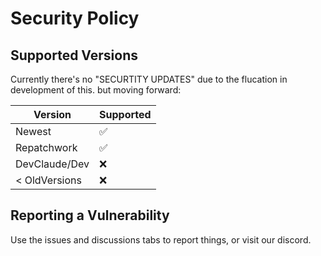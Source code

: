 # Security Policy

## Supported Versions

Currently there's no "SECURTITY UPDATES" due to the flucation in development of this.
but moving forward:

| Version | Supported          |
| ------- | ------------------ |
| Newest   | :white_check_mark: |
| Repatchwork  | :white_check_mark:               |
| DevClaude/Dev   | :x:              |
| < OldVersions   | :x:                |

## Reporting a Vulnerability

Use the issues and discussions tabs to report things, or visit our discord.
